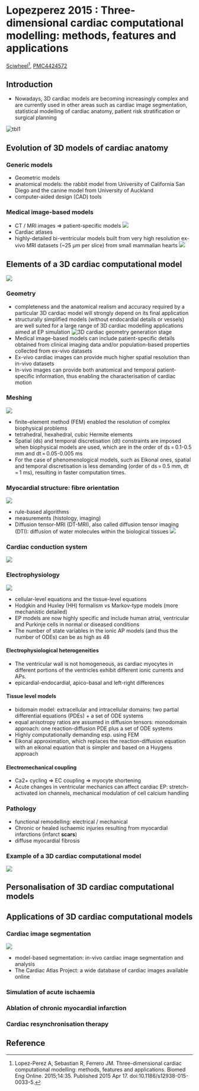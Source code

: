 # Lopezperez 2015 : Three-dimensional cardiac computational modelling: methods, features and applications


[Sciwheel](https://sciwheel.com/work/#/items/3609994)[^Lopez-Perez2015], [PMC4424572](https://www.ncbi.nlm.nih.gov/pmc/articles/PMC4424572/)

<!--more-->

## Introduction
* Nowadays, 3D cardiac models are becoming increasingly complex and are currently used in other areas such as cardiac image segmentation, statistical modelling of cardiac anatomy, patient risk stratification or surgical planning

![tbl1](https://user-images.githubusercontent.com/40054455/86703723-bf6c2200-c046-11ea-9c08-7b7a846db893.png)

## Evolution of 3D models of cardiac anatomy
### Generic models
* Geometric models
* anatomical models: the rabbit model from University of California San Diego and the canine model from University of Auckland
* computer-aided design (CAD) tools
### Medical image-based models
* CT / MRI images => patient-specific models
![](https://www.ncbi.nlm.nih.gov/pmc/articles/PMC4424572/bin/12938_2015_33_Fig1_HTML.jpg)
* Cardiac atlases
* highly-detailed bi-ventricular models built from very high resolution ex-vivo MRI datasets (~25 μm per slice) from small mammalian hearts
![](https://www.ncbi.nlm.nih.gov/pmc/articles/PMC4424572/bin/12938_2015_33_Fig2_HTML.jpg)

## Elements of a 3D cardiac computational model
![](https://www.ncbi.nlm.nih.gov/pmc/articles/PMC4424572/bin/12938_2015_33_Fig3_HTML.jpg)
### Geometry
* completeness and the anatomical realism and accuracy required by a particular 3D cardiac model will strongly depend on its final application
* structurally simplified models (without endocardial details or vessels) are well suited for a large range of 3D cardiac modelling applications aimed at EP simulation
![](https://www.ncbi.nlm.nih.gov/pmc/articles/PMC4424572/bin/12938_2015_33_Fig4_HTML.jpg "3D cardiac geometry generation stage")
* Medical image-based models can include patient-specific details obtained from clinical imaging data and/or population-based properties collected from ex-vivo datasets
* Ex-vivo cardiac images can provide much higher spatial resolution than in-vivo datasets
* In-vivo images can provide both anatomical and temporal patient-specific information, thus enabling the characterisation of cardiac motion
### Meshing
![](https://www.ncbi.nlm.nih.gov/pmc/articles/PMC4424572/bin/12938_2015_33_Fig5_HTML.jpg)
* finite-element method (FEM) enabled the resolution of complex biophysical problems
* tetrahedral, hexahedral, cubic Hermite elements
* Spatial (ds) and temporal discretisation (dt) constraints are imposed when biophysical models are used, which are in the order of ds = 0.1-0.5 mm and dt = 0.05-0.005 ms
* For the case of phenomenological models, such as Eikonal ones, spatial and temporal discretisation is less demanding (order of ds = 0.5 mm, dt = 1 ms), resulting in faster computation times.
### Myocardial structure: fibre orientation
![](https://www.ncbi.nlm.nih.gov/pmc/articles/PMC4424572/bin/12938_2015_33_Fig6_HTML.jpg)
* rule-based algorithms
* measurements (histology, imaging)
* Diffusion tensor-MRI (DT-MRI), also called diffusion tensor imaging (DTI):  diffusion of water molecules within the biological tissues
![](hhttps://www.ncbi.nlm.nih.gov/pmc/articles/PMC4424572/bin/12938_2015_33_Fig7_HTML.jpg)
### Cardiac conduction system
![](https://www.ncbi.nlm.nih.gov/pmc/articles/PMC4424572/bin/12938_2015_33_Fig8_HTML.jpg)
### Electrophysiology
![](https://www.ncbi.nlm.nih.gov/pmc/articles/PMC4424572/bin/12938_2015_33_Fig9_HTML.jpg)
* cellular-level equations and the tissue-level equations
* Hodgkin and Huxley (HH) formalism vs Markov-type models (more mechanistic detailed)
* EP models are now highly specific and include human atrial, ventricular and Purkinje cells in normal or diseased conditions
* The number of state variables in the ionic AP models (and thus the number of ODEs) can be as high as 48
#### Electrophysiological heterogeneities
* The ventricular wall is not homogeneous, as cardiac myocytes in different portions of the ventricles exhibit different ionic currents and APs.
* epicardial-endocardial, apico-basal and left-right differences
#### Tissue level models
* bidomain model: extracellular and intracellular domains: two partial differential equations (PDEs) + a set of ODE systems
* equal anisotropy ratios are assumed in diffusion tensors: monodomain approach: one reaction-diffusion PDE plus a set of ODE systems
* Highly computationally demanding esp. using FEM
* Eikonal approximation, which replaces the reaction-diffusion equation with an eikonal equation that is simpler and based on a Huygens approach
#### Electromechanical coupling
* Ca2+ cycling => EC coupling => myocyte shortening
* Acute changes in ventricular mechanics can affect cardiac EP: stretch-activated ion channels, mechanical modulation of cell calcium handling
### Pathology
* functional remodelling: electrical / mechanical
* Chronic or healed ischaemic injuries resulting from myocardial infarctions (infarct **scars**)
* diffuse myocardial fibrosis
### Example of a 3D cardiac computational model
![](https://www.ncbi.nlm.nih.gov/pmc/articles/PMC4424572/bin/12938_2015_33_Fig10_HTML.jpg)
## Personalisation of 3D cardiac computational models
## Applications of 3D cardiac computational models
### Cardiac image segmentation
![](https://www.ncbi.nlm.nih.gov/pmc/articles/PMC4424572/bin/12938_2015_33_Fig11_HTML.jpg)
* model-based segmentation: in-vivo cardiac image segmentation and analysis
* The Cardiac Atlas Project: a wide database of cardiac images available online
### Simulation of acute ischaemia
### Ablation of chronic myocardial infarction
### Cardiac resynchronisation therapy
## Reference
[^Lopez-Perez2015]: Lopez-Perez A, Sebastian R, Ferrero JM. Three-dimensional cardiac computational modelling: methods, features and applications. Biomed Eng Online. 2015;14:35. Published 2015 Apr 17. doi:10.1186/s12938-015-0033-5.

